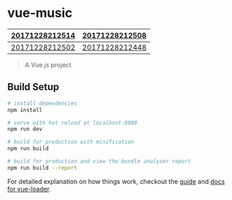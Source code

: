 # vue-music

| [20171228212514](https://github.com/Tetegw/vueMusic/blob/master/static/proImage/20171228212514.png) | [20171228212508](https://github.com/Tetegw/vueMusic/blob/master/static/proImage/20171228212508.png) |
| ---------------------------------------- | ---------------------------------------- |
| [20171228212502](https://github.com/Tetegw/vueMusic/blob/master/static/proImage/20171228212502.png) | [20171228212448](https://github.com/Tetegw/vueMusic/blob/master/static/proImage/20171228212448.png) |



> A Vue.js project

## Build Setup

``` bash
# install dependencies
npm install

# serve with hot reload at localhost:8080
npm run dev

# build for production with minification
npm run build

# build for production and view the bundle analyzer report
npm run build --report
```

For detailed explanation on how things work, checkout the [guide](http://vuejs-templates.github.io/webpack/) and [docs for vue-loader](http://vuejs.github.io/vue-loader).
